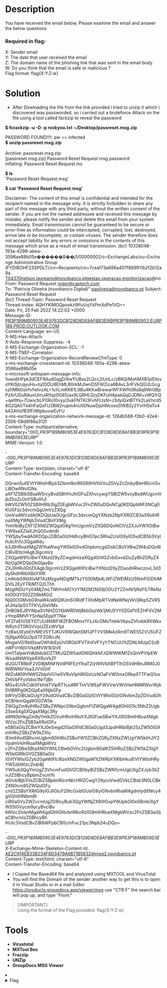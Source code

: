 # Description
You have received the email below,  Please examine the email and answer the below questions

### Required in flag:
X: Sender email <br />
Y: The date that user received the email <br />
Z: The domain name of the phishing link that was sent in the email body<br />
W: Do you think that the email is safe or malicious ?<br />
Flag format: flag{X:Y:Z:w}<br />

# Solution
- After Dowloading the file from the link provided i tried to unzip it which i discovered was passworded, so i carried out a bruteforce Attack on the file using a tool called fackzip to reveal the password<br />

**$ fcrackzip -u -D -p rockyou.txt  ~/Desktop/passreset.msg.zip** <br />

PASSWORD FOUND!!!!: pw == infected <br />
**$ unzip passreset.msg.zip**  <br />                                 
Archive:  passreset.msg.zip  <br />
[passreset.msg.zip] Password Reset Request.msg password: <br /> 
inflating: Password Reset Request.ms <br />

**$ ls** <br />
'Password Reset Request.msg' <br />

**$ cat 'Password Reset Request.msg'** <br />

Disclaimer: The content of this email is confidential and intended for the recipient named in the message only. It is strictly forbidden to share any part of this message with any third party, without the written consent  of the sender. If you are not the named addressee and received this message by mistake, please notify the sender and delete this email from your system immediately. Email transmission cannot be guaranteed to be secure or error-free as information could be intercepted, corrupted, lost, destroyed, arrive late or be incomplete, or contain viruses. The sender therefore does not accept liability for any errors or omissions in the contents of this message which arise as a result of email transmission. (br/)
10338048-193a-4298-abea-3596ae88b05e������B��j1/00000002/o=ExchangeLabs/ou=Exchange Administrative Group (FYDIBOHF23SPDLT)/cn=Recipients/cn=7ceaf73a696a407f869911b2f2b12a9a T04370nelson.laureano@novobanco.ptgestao.operacao.monitorizacao@noFrom: Password Request <roger@captech.com> <br />
To: "Patricia Oliveira (novobanco Digital)" <paoliveira@novobanco.pt> 
Subject: Password Reset Request <br />(br/)
Thread-Topic: Password Reset Request <br />
Thread-Index: AQHYKlMOQpovkzWfuUqYkPmXdPe1VQ== <br />
Date: Fri, 25 Feb 2022 14:22:02 +0000 <br />
Message-ID: <PR3P189MB0953E4E9763DCB128D8DE8AFBB3E9@PR3P189MB0953.EURP189.PROD.OUTLOOK.COM> <br />
Content-Language: en-US <br />
X-MS-Has-Attach: <br />
X-Auto-Response-Suppress: -4 <br />
X-MS-Exchange-Organization-SCL: -1 <br />
X-MS-TNEF-Correlator: <br />
X-MS-Exchange-Organization-RecordReviewCfmType: 0 <br />
x-ms-exchange-crosstenant-id: 10338048-193a-4298-abea-3596ae88b05e <br />
x-microsoft-antispam-message-info: <br />
1uws6HFpk3dCEF9dudGqgD/6wYUBss2LQcc2iUnLc/zBKQ/MohMXB1pIDlsvoYKiSjtcqyuHs+tq1DDU8EhMLB0rkMJIwnDSFWZica6BAvL3rlFVkQGULGcgxzfiMNGslrfvfwIvzAL+1chLmKK61L9Bu4KXwBrewarWFXWfh0Rs8q6WrGBpPzXrUDuRAuvUlmJAflqz0G65/ax9LQRHLQ/yDKFuHApakQqDJDNI+vWQ1rQ+qetIthj+7Uwx/bLPORo10vyyI3ukFNTKi3FvhFLtsN+J3dyiQxtBTYk2LaVhcd58G2QA0Tk4HFaQxFU2BI62rupm4nUtGNuwDjshWcosoDWB2y2YvrHSeTo4bA2AHzfB3fFiI9tpbuvwEvFU <br />
x-ms-exchange-organization-network-message-id: 1284b588-f2b0-42e4-2506-08d9f86a312f <br />
Content-Type: multipart/alternative; <br />
        boundary="_000_PR3P189MB0953E4E9763DCB128D8DE8AFBB3E9PR3P189MB0953EURP_" <br />
MIME-Version: 1.0 <br />

--_000_PR3P189MB0953E4E9763DCB128D8DE8AFBB3E9PR3P189MB0953EURP_ <br />
Content-Type: text/plain; charset="utf-8" <br />
Content-Transfer-Encoding: base64 <br />

DQrwn5uIIEVtYWlsIHByb3ZlbmllbnRlIGRlIHVtIGVuZGVyZcOnbyBleHRlcm5vLiBOw6NvIGNs
aXF1ZSBlbSBsaW5rcyBvdSBhYnJhIGFuZXhvcywgYSBtZW5vcyBxdWUgcmVjb25oZcOnYSBvIHJl
bWV0ZW50ZSBlIHRlb3IgZGEgbWVuc2FnZW0uDQoNCg0KDQpbWF0NCg0KUGFzc3dvcmQgUmVzZXQg
UmVxdWVzdA0KDQpUaGUgcGFzc3dvcmQgYXNzb2NpYXRlZCB3aXRoIHRoaXMgYWNjb3VudCBoYXMg
YmVlbiByZXF1ZXN0ZWQgdG8gYmUgcmVzZXQ6DQoNClVzZXJuYW1lOiBwYW9saXZlaXJhQG5vdm9i
YW5jby5wdA0KDQpJZiB0aGlzIHdhcyBhIG1pc3Rha2UsIG9yIG5vdCB5b3VyIHJlcXVlc3QgaWdu
b3JlIHRoaXMgZW1haWwgYW5kIG5vdGhpbmcgd2lsbCBoYXBwZW4uDQoNClRvIEtlcHAgb3IgcmVz
ZXQgeW91ciBwYXNzd29yZCwgdmlzaXQgdGhlIGZvbGxvd2luZyBhZGRyZXNzOg0KDQpDbGljayBo
ZXJlIHRvIGtlZXAgb3IgcmVzZXQgeW91ciBwYXNzd29yZDxodHRwczovL3d3dy5hdHRlbXBsYXRl
LmNvbS9ldXIvMTAzMzgwNDgtMTkzYS00Mjk4LWFiZWEtMzU5NmFlODhiMDVlL2EyYTRiMTQ2LThh
MzgtNDIzYy04MjZmLTNhYmM2YzY1M2M2NS9jODU2Y2ZmNi1jNzFlLTRkNzktODI3YS02ZDRkMGI2
NjQ0OGMvbG9naW4/aWQ9Um5ORldFTXhiMlpRTVdNeWNqVkVjRkp5ZVRSa1JHa3pSVTFKVjJ0eVMx
ZHBObEJRYWpaSVNHZG1XbWRDWjBkb0szWk1jMU5YY0ZGd1VEZHFXV2MxYmpRMVFYSnNaSEppYTNw
VFZFeEtVSEY0TUU4NWFWZFBOMmx1YzJ4cGMxTmhkVkpuZVhobk9XWkxWRzh3T0RGVVpUZExWV1pt
YzBwUlEybEtVMEV5YTJKUVRWQkhSM1JPTVVSMk4zRm9TWE55ZVU5UFZISjNjaXRQU3pSTFZGRnJN
MngwVG1Nd0swOWhlbEpUV0RGb1FVTlhXVFYyYTNCUU1tZDNLMUpCSzBoWFVrWjViVkpMVW1kSlVE
Um1TalpwVldkbldubDZTMlJQZW5adGNIQlhkbFJQWWtKM1ZsQnVPVlpEWWxadlNIWXpkRXRuVkZF
dlJGUTRRblF2VDBjMlNFNVdPRFEzYlhaT2IzWllVbXBPTlhOSVdHRnJRM0J0WlRWNVVsa3JVVGhF
WlZoM09VNW5ZblpIVG1wSVRuVlphR00zUzNOaFVWSmxORkp5TTFwQ1oxZHlVbFFyVldoc1NrTjBh
MGx4UVhCdk5FbHdTVlpRT1cxdlRFTnVVWEpFWVVwVWVHeHNNRWxrWjA5VlBRPg0KDQpEaXNjbGFp
bWVyOiBUaGUgY29udGVudCBvZiB0aGlzIGVtYWlsIGlzIGNvbmZpZGVudGlhbCBhbmQgaW50ZW5k
ZWQgZm9yIHRoZSByZWNpcGllbnQgbmFtZWQgaW4gdGhlIG1lc3NhZ2Ugb25seS4gSXQgaXMgc3Ry
aWN0bHkgZm9yYmlkZGVuIHRvIHNoYXJlIGFueSBwYXJ0IG9mIHRoaXMgbWVzc2FnZSB3aXRoIGFu
eSB0aGlyZCBwYXJ0eSwgd2l0aG91dCB0aGUgd3JpdHRlbiBjb25zZW50IG9mIHRoZSBzZW5kZXIu
IElmIHlvdSBhcmUgbm90IHRoZSBuYW1lZCBhZGRyZXNzZWUgYW5kIHJlY2VpdmVkIHRoaXMgbWVz
c2FnZSBieSBtaXN0YWtlLCBwbGVhc2Ugbm90aWZ5IHRoZSBzZW5kZXIgYW5kIGRlbGV0ZSB0aGlz
IGVtYWlsIGZyb20geW91ciBzeXN0ZW0gaW1tZWRpYXRlbHkuIEVtYWlsIHRyYW5zbWlzc2lvbiBj
YW5ub3QgYmUgZ3VhcmFudGVlZCB0byBiZSBzZWN1cmUgb3IgZXJyb3ItZnJlZSBhcyBpbmZvcm1h
dGlvbiBjb3VsZCBiZSBpbnRlcmNlcHRlZCwgY29ycnVwdGVkLCBsb3N0LCBkZXN0cm95ZWQsIGFy
cml2ZSBsYXRlIG9yIGJlIGluY29tcGxldGUsIG9yIGNvbnRhaW4gdmlydXNlcy4gVGhlIHNlbmRl
ciB0aGVyZWZvcmUgZG9lcyBub3QgYWNjZXB0IGxpYWJpbGl0eSBmb3IgYW55IGVycm9ycyBvciBv
bWlzc2lvbnMgaW4gdGhlIGNvbnRlbnRzIG9mIHRoaXMgbWVzc2FnZSB3aGljaCBhcmlzZSBhcyBh
IHJlc3VsdCBvZiBlbWFpbCB0cmFuc21pc3Npb24uDQo= <br />

--_000_PR3P189MB0953E4E9763DCB128D8DE8AFBB3E9PR3P189MB0953EURP_ <br />
X-Exchange-Mime-Skeleton-Content-Id: <br />
        AE2C914EB33B234F8D3479A6B71B5832@msg2.novobanco.pt <br />
Content-Type: text/html; charset="utf-8" <br />
Content-Transfer-Encoding: base64 <br />

- I Copied the Based64 file and analyzed using MXTOOL and VirusTotal
- You will find the Domain of the sender another way to get this is to open it in Visual Studio or in a mail Editor https://products.groupdocs.app/viewer/msg use "CTR F" the search bar will pop up, and type "From:" <br />
> [!IMPORTANT]<br />
> Using the format of the Flag provided: flag{X:Y:Z:w}<br />


# Tools
- **Virustotal**
- **MXTool Box**
- **Fraczip**
- **UNZip**
- **GroupDocs MSG Viewer**

<li>
	<details>
		<summary>Flag</summary>
Flag{roger@captech.com:25/02/2022:attemplate.com:S}</details>
</li>


